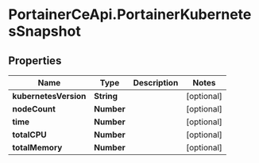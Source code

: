 # PortainerCeApi.PortainerKubernetesSnapshot

## Properties
Name | Type | Description | Notes
------------ | ------------- | ------------- | -------------
**kubernetesVersion** | **String** |  | [optional] 
**nodeCount** | **Number** |  | [optional] 
**time** | **Number** |  | [optional] 
**totalCPU** | **Number** |  | [optional] 
**totalMemory** | **Number** |  | [optional] 


